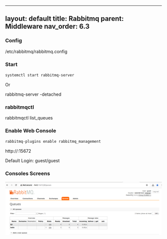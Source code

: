 
---
layout: default
title: Rabbitmq
parent: Middleware
nav_order: 6.3
---


### Config
/etc/rabbitmq/rabbitmq.config

### Start 
~~~sh
systemctl start rabbitmq-server
~~~

Or

rabbitmq-server -detached

### rabbitmqctl
rabbitmqctl list_queues

### Enable Web Console
~~~sh
rabbitmq-plugins enable rabbitmq_management
~~~

http://<host>:15672

Default Login: guest/guest

### Consoles Screens

![a](/docs/images/rabbitmq-queues.png)